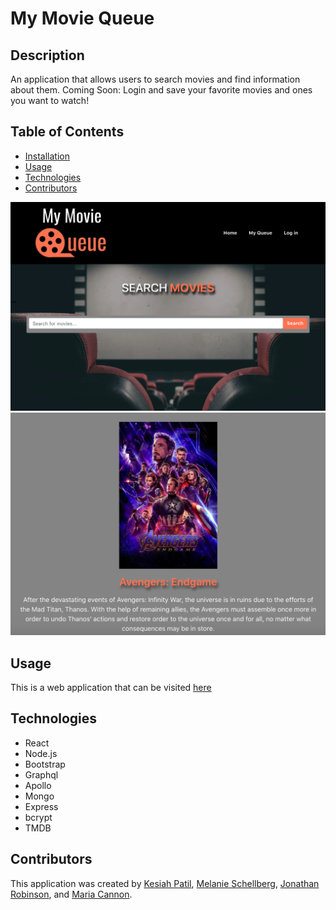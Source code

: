 # My Movie Queue
## Description
An application that allows users to search movies and find information about them.
Coming Soon: Login and save your favorite movies and ones you want to watch!

## Table of Contents
* [Installation](https://github.com/kesiahp18/my-movie-queue#installation)
* [Usage](https://github.com/kesiahp18/my-movie-queue#usage)
* [Technologies](https://github.com/kesiahp18/my-movie-queue#technologies)
* [Contributors](https://github.com/kesiahp18/my-movie-queue#contributors)

![Screenshot](./screenshots/screenshot0.png)
![Screenshot](./screenshots/screenshot1.png)

## Usage
This is a web application that can be visited [here](https://glacial-headland-73425.herokuapp.com/)

## Technologies
* React
* Node.js
* Bootstrap
* Graphql
* Apollo
* Mongo
* Express
* bcrypt
* TMDB

## Contributors

This application was created by [Kesiah Patil](https://github.com/kesiahp18), [Melanie Schellberg](https://github.com/mschellberg), [Jonathan Robinson](https://github.com/Jonathan-84), and [Maria Cannon](https://github.com/MCannon33). 